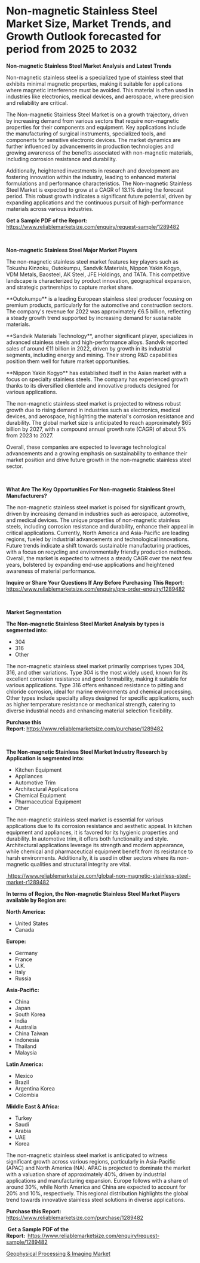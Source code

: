 <p><h1>Non-magnetic Stainless Steel Market Size, Market Trends, and Growth Outlook forecasted for period from 2025 to 2032</h1></p><p><strong>Non-magnetic Stainless Steel Market Analysis and Latest Trends</strong></p>
<p><p>Non-magnetic stainless steel is a specialized type of stainless steel that exhibits minimal magnetic properties, making it suitable for applications where magnetic interference must be avoided. This material is often used in industries like electronics, medical devices, and aerospace, where precision and reliability are critical.</p><p>The Non-magnetic Stainless Steel Market is on a growth trajectory, driven by increasing demand from various sectors that require non-magnetic properties for their components and equipment. Key applications include the manufacturing of surgical instruments, specialized tools, and components for sensitive electronic devices. The market dynamics are further influenced by advancements in production technologies and growing awareness of the benefits associated with non-magnetic materials, including corrosion resistance and durability.</p><p>Additionally, heightened investments in research and development are fostering innovation within the industry, leading to enhanced material formulations and performance characteristics. The Non-magnetic Stainless Steel Market is expected to grow at a CAGR of 13.1% during the forecast period. This robust growth indicates a significant future potential, driven by expanding applications and the continuous pursuit of high-performance materials across various industries.</p></p>
<p><strong>Get a Sample PDF of the Report:&nbsp;</strong> <a href="https://www.reliablemarketsize.com/enquiry/request-sample/1289482?utm_campaign=1898&utm_medium=2&utm_source=Github&utm_content=ia&utm_term=16012025&utm_id=non-magnetic-stainless-steel">https://www.reliablemarketsize.com/enquiry/request-sample/1289482</a></p>
<p>&nbsp;</p>
<p><strong>Non-magnetic Stainless Steel Major Market Players</strong></p>
<p><p>The non-magnetic stainless steel market features key players such as Tokushu Kinzoku, Outokumpu, Sandvik Materials, Nippon Yakin Kogyo, VDM Metals, Baosteel, AK Steel, JFE Holdings, and TATA. This competitive landscape is characterized by product innovation, geographical expansion, and strategic partnerships to capture market share.</p><p>**Outokumpu** is a leading European stainless steel producer focusing on premium products, particularly for the automotive and construction sectors. The company's revenue for 2022 was approximately €6.5 billion, reflecting a steady growth trend supported by increasing demand for sustainable materials.</p><p>**Sandvik Materials Technology**, another significant player, specializes in advanced stainless steels and high-performance alloys. Sandvik reported sales of around €11 billion in 2022, driven by growth in its industrial segments, including energy and mining. Their strong R&D capabilities position them well for future market opportunities.</p><p>**Nippon Yakin Kogyo** has established itself in the Asian market with a focus on specialty stainless steels. The company has experienced growth thanks to its diversified clientele and innovative products designed for various applications.</p><p>The non-magnetic stainless steel market is projected to witness robust growth due to rising demand in industries such as electronics, medical devices, and aerospace, highlighting the material's corrosion resistance and durability. The global market size is anticipated to reach approximately $65 billion by 2027, with a compound annual growth rate (CAGR) of about 5% from 2023 to 2027.</p><p>Overall, these companies are expected to leverage technological advancements and a growing emphasis on sustainability to enhance their market position and drive future growth in the non-magnetic stainless steel sector.</p></p>
<p>&nbsp;</p>
<p><strong>What Are The Key Opportunities For Non-magnetic Stainless Steel Manufacturers?</strong></p>
<p><p>The non-magnetic stainless steel market is poised for significant growth, driven by increasing demand in industries such as aerospace, automotive, and medical devices. The unique properties of non-magnetic stainless steels, including corrosion resistance and durability, enhance their appeal in critical applications. Currently, North America and Asia-Pacific are leading regions, fueled by industrial advancements and technological innovations. Future trends indicate a shift towards sustainable manufacturing practices, with a focus on recycling and environmentally friendly production methods. Overall, the market is expected to witness a steady CAGR over the next few years, bolstered by expanding end-use applications and heightened awareness of material performance.</p></p>
<p><strong>Inquire or Share Your Questions If Any Before Purchasing This Report:</strong> <a href="https://www.reliablemarketsize.com/enquiry/pre-order-enquiry/1289482?utm_campaign=1898&utm_medium=2&utm_source=Github&utm_content=ia&utm_term=16012025&utm_id=non-magnetic-stainless-steel">https://www.reliablemarketsize.com/enquiry/pre-order-enquiry/1289482</a></p>
<p>&nbsp;</p>
<p><strong>Market Segmentation</strong></p>
<p><strong>The Non-magnetic Stainless Steel Market Analysis by types is segmented into:</strong></p>
<p><ul><li>304</li><li>316</li><li>Other</li></ul></p>
<p><p>The non-magnetic stainless steel market primarily comprises types 304, 316, and other variations. Type 304 is the most widely used, known for its excellent corrosion resistance and good formability, making it suitable for various applications. Type 316 offers enhanced resistance to pitting and chloride corrosion, ideal for marine environments and chemical processing. Other types include specialty alloys designed for specific applications, such as higher temperature resistance or mechanical strength, catering to diverse industrial needs and enhancing material selection flexibility.</p></p>
<p><strong>Purchase this Report:&nbsp;</strong><a href="https://www.reliablemarketsize.com/purchase/1289482?utm_campaign=1898&utm_medium=2&utm_source=Github&utm_content=ia&utm_term=16012025&utm_id=non-magnetic-stainless-steel">https://www.reliablemarketsize.com/purchase/1289482</a></p>
<p>&nbsp;</p>
<p><strong>The Non-magnetic Stainless Steel Market Industry Research by Application is segmented into:</strong></p>
<p><ul><li>Kitchen Equipment</li><li>Appliances</li><li>Automotive Trim</li><li>Architectural Applications</li><li>Chemical Equipment</li><li>Pharmaceutical Equipment</li><li>Other</li></ul></p>
<p><p>The non-magnetic stainless steel market is essential for various applications due to its corrosion resistance and aesthetic appeal. In kitchen equipment and appliances, it is favored for its hygienic properties and durability. In automotive trim, it offers both functionality and style. Architectural applications leverage its strength and modern appearance, while chemical and pharmaceutical equipment benefit from its resistance to harsh environments. Additionally, it is used in other sectors where its non-magnetic qualities and structural integrity are vital.</p></p>
<p><a href="https://www.reliablemarketsize.com/global-non-magnetic-stainless-steel-market-r1289482?utm_campaign=1898&utm_medium=2&utm_source=Github&utm_content=ia&utm_term=16012025&utm_id=non-magnetic-stainless-steel">&nbsp;https://www.reliablemarketsize.com/global-non-magnetic-stainless-steel-market-r1289482</a></p>
<p><strong>In terms of Region, the Non-magnetic Stainless Steel Market Players available by Region are:</strong></p>
<p>
    <p> <strong> North America: </strong>
        <ul>
            <li>United States</li>
            <li>Canada</li>
        </ul>
        </p> 
    <p> <strong> Europe: </strong>
        <ul>
            <li>Germany</li>
            <li>France</li>
            <li>U.K.</li>
            <li>Italy</li>
            <li>Russia</li>
        </ul>
        </p> 
    <p> <strong> Asia-Pacific: </strong>
        <ul>
            <li>China</li>
            <li>Japan</li>
            <li>South Korea</li>
            <li>India</li>
            <li>Australia</li>
            <li>China Taiwan</li>
            <li>Indonesia</li>
            <li>Thailand</li>
            <li>Malaysia</li>
        </ul>
        </p> 
    <p> <strong> Latin America: </strong>
        <ul>
            <li>Mexico</li>
            <li>Brazil</li>
            <li>Argentina Korea</li>
            <li>Colombia</li>
        </ul>
        </p> 
    <p> <strong> Middle East & Africa: </strong>
        <ul>
            <li>Turkey</li>
            <li>Saudi</li>
            <li>Arabia</li>
            <li>UAE</li>
            <li>Korea</li>
        </ul>
    </p>
    </p>
<p><p>The non-magnetic stainless steel market is anticipated to witness significant growth across various regions, particularly in Asia-Pacific (APAC) and North America (NA). APAC is projected to dominate the market with a valuation share of approximately 40%, driven by industrial applications and manufacturing expansion. Europe follows with a share of around 30%, while North America and China are expected to account for 20% and 10%, respectively. This regional distribution highlights the global trend towards innovative stainless steel solutions in diverse applications.</p></p>
<p><strong>Purchase this Report: </strong><a href="https://www.reliablemarketsize.com/purchase/1289482?utm_campaign=1898&utm_medium=2&utm_source=Github&utm_content=ia&utm_term=16012025&utm_id=non-magnetic-stainless-steel">https://www.reliablemarketsize.com/purchase/1289482</a></p>
<p>&nbsp;<strong>Get a Sample PDF of the Report:&nbsp;&nbsp;</strong><a href="https://www.reliablemarketsize.com/enquiry/request-sample/1289482?utm_campaign=1898&utm_medium=2&utm_source=Github&utm_content=ia&utm_term=16012025&utm_id=non-magnetic-stainless-steel">https://www.reliablemarketsize.com/enquiry/request-sample/1289482</a></p>
<p><strong></strong></p>
<p><p><a href="https://github.com/Chiragrp22/Market-Research-Report-List-7/blob/main/geophysical-processing-imaging-market.md?utm_campaign=1898&utm_medium=2&utm_source=Github&utm_content=ia&utm_term=16012025&utm_id=non-magnetic-stainless-steel">Geophysical Processing & Imaging Market</a></p></p>